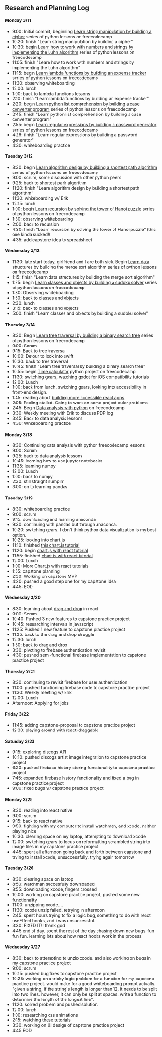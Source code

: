 ## Research and Planning Log

#### Monday 3/11
* 9:00: Initial commit, beginning [Learn string manipulation by building a cipher](https://www.freecodecamp.org/learn/scientific-computing-with-python/) series of python lessons on freecodecamp
* 10:20: finish "Learn string manipulation by building a cipher"
* 10:30: begin [Learn how to work with numbers and strings by implementing the Luhn algorithm](https://www.freecodecamp.org/learn/scientific-computing-with-python/learn-how-to-work-with-numbers-and-strings-by-implementing-the-luhn-algorithm/step-1) series of python lessons on freecodecamp
* 11:05: finish "Learn how to work with numbers and strings by implementing the Luhn algorithm"
* 11:15: begin [Learn lambda functions by building an expense tracker](https://www.freecodecamp.org/learn/scientific-computing-with-python/learn-lambda-functions-by-building-an-expense-tracker/step-1) series of python lessons on freecodecamp
* 11:30: observing whiteboarding
* 12:00: lunch
* 1:00: back to lambda functions lessons
* 2:10: finish "Learn lambda functions by building an expense tracker"
* 2:20: begin [Learn python list comprehension by building a case converter program](https://www.freecodecamp.org/learn/scientific-computing-with-python/learn-list-comprehension-by-building-a-case-converter-program/step-1) series of python lessons on freecodecamp
* 2:45: finish "Learn python list comprehension by building a case converter program"
* 2:55: begin [Learn regular expressions by building a password generator](https://www.freecodecamp.org/learn/scientific-computing-with-python/learn-regular-expressions-by-building-a-password-generator/step-1) series of python lessons on freecodecamp
* 4:25: finish "Learn regular expressions by building a password generator"
* 4:30: whiteboarding practice

#### Tuesday 3/12
* 8:30: begin [Learn algorithm design by building a shortest path algorithm](https://www.freecodecamp.org/learn/scientific-computing-with-python/#learn-algorithm-design-by-building-a-shortest-path-algorithm) series of python lessons on freecodecamp
* 9:00: scrum, some discussion with other python peers
* 9:25: back to shortest parh algorithm
* 11:20: finish "Learn algorithm design by building a shortest path algorithm"
* 11:30: whiteboarding w/ Erik
* 12:15: lunch
* 1:00: begin [Learn recursion by solving the tower of Hanoi puzzle](https://www.freecodecamp.org/learn/scientific-computing-with-python/#learn-recursion-by-solving-the-tower-of-hanoi-puzzle) series of python lessons on freecodecamp
* 1:30: observing whiteboarding
* 2:00: back to recursion
* 4:30: finish "Learn recursion by solving the tower of Hanoi puzzle" (this one kinda sucked!)
* 4:35: add capstone idea to spreadsheet

#### Wednesday 3/13
* 11:30: late start today, girlfriend and I are both sick. Begin [Learn data structures by building the merge sort algorithm](https://www.freecodecamp.org/learn/scientific-computing-with-python/learn-data-structures-by-building-the-merge-sort-algorithm/step-1) series of python lessons on freecodecamp
* 1:15: finish "Learn data structures by building the merge sort algorithm"
* 1:25: begin [Learn classes and objects by building a sudoku solver](https://www.freecodecamp.org/learn/scientific-computing-with-python/#learn-classes-and-objects-by-building-a-sudoku-solver) series of python lessons on freecodecamp
* 1:30: Observing whiteboarding
* 1:50: back to classes and objects
* 2:30: lunch
* 3:15: back to classes and objects
* 5:00: finish "Learn classes and objects by building a sudoku solver"

#### Thursday 3/14
* 8:30: Begin [Learn tree traversal by building a binary search tree](https://www.freecodecamp.org/learn/scientific-computing-with-python/#learn-tree-traversal-by-building-a-binary-search-tree) series of python lessons on freecodecamp
* 9:00: Scrum
* 9:15: Back to tree traversal
* 10:00: Detour to look into swift
* 10:30: back to tree traversal
* 10:45: finish "Learn tree traversal by building a binary search tree"
* 10:55: begin [Time calculator](https://www.freecodecamp.org/learn/scientific-computing-with-python/scientific-computing-with-python-projects/time-calculator) python project on freecodecamp
* 11:30: switching gears, watching godot for iOS compatibility tutorials
* 12:00: Lunch
* 1:00: back from lunch. switching gears, looking into accessibility in front-end design.
* 1:45: reading about [building more accessible react apps](https://www.freecodecamp.org/news/react-accessibility-tools-build-accessible-react-apps/)
* 2:05: Feeling stalled.  Going to work on some project euler problems
* 2:45: Begin [Data analysis with python](https://www.freecodecamp.org/learn/data-analysis-with-python/) on freecodecamp
* 3:30: Weekly meeting with Erik to discuss PDP log
* 3:45: Back to data analysis lessons
* 4:30: Whiteboarding practice

#### Monday 3/18
* 8:30: Continuing data analysis with python freecodecamp lessons
* 9:00: Scrum
* 9:25: back to data analysis lessons
* 10:45: learning how to use jupyter notebooks
* 11:35: learning numpy
* 12:00: Lunch
* 1:00: back to numpy
* 2:30: still straight numpin'
* 3:00: on to learning pandas

#### Tuesday 3/19
* 8:30: whiteboarding practice
* 9:00: scrum
* 9:15: downloading and learning anaconda
* 9:30: continuing with pandas but through anaconda.
* 10:20: switching gears. I don't think python data visualization is my best option.
* 10:25: looking into chart.js
* 11:10: finished [this chart.js tutorial](https://www.chartjs.org/docs/latest/getting-started/usage.html)
* 11:20: begin [chart.js with react tutorial](https://blog.logrocket.com/using-chart-js-react/)
* 11:55: finished [chart.js with react tutorial](https://blog.logrocket.com/using-chart-js-react/)
* 12:00: Lunch
* 1:00: More Chart.js with react tutorials
* 1:55: capstone planning
* 2:30: Working on capstone MVP
* 4:20: pushed a good step one for my capstone idea
* 4:45: EOD

#### Wednesday 3/20
* 8:30: learning about [drag and drop](https://react-dnd.github.io/react-dnd/examples/drag-around/custom-drag-layer) in react
* 9:00: Scrum
* 10:40: Pushed 3 new features to capstone practice project
* 10:45: researching intervals in javascript
* 11:25: Pushed 1 new feature to capstone practice project
* 11:35: back to the drag and drop struggle
* 12:30: lunch
* 1:30: back to drag and drop
* 3:30: pivoting to firebase authentication revisit
* 4:30: pushed semi-functional firebase implementation to capstone practice project

#### Thursday 3/21
* 8:30: continuing to revisit firebase for user authentication
* 11:00: pushed functioning firebase code to capstone practice project
* 11:30: Weekly meeting w/ Erik
* 12:00: Lunch
* Afternoon: Applying for jobs

#### Friday 3/22
* 11:45: adding capstone-proposal to capstone practice project
* 12:30: playing around with react-draggable

#### Saturday 3/23
* 9:15: exploring discogs API
* 10:10: pushed discogs artist image integration to capstone practice project
* 6:20: pushed firebase history storing functionality to capstone practice project
* 7:45: expanded firebase history functionality and fixed a bug in capstone practice project
* 9:00: fixed bugs w/ capstone practice project

#### Monday 3/25
* 8:30: reading into react native
* 9:00: scrum
* 9:15: back to react native
* 9:50: fighting with my computer to install watchman, and xcode, neither playing nice
* 10:30: clearing space on my laptop, attempting to download xcode
* 12:00: switching gears to focus on reformatting scrambled string into image tiles in my capstone practice project
* 4:45: spent all afternoon going back and forth between capstone and trying to install xcode, unsuccessfully. trying again tomorrow

#### Tuesday 3/26
* 8:30: clearing space on laptop
* 8:50: watchman succesfully downloaded
* 8:55: downloading xcode, fingers crossed
* 10:00: working on capstone practice project, pushed some new functionality
* 11:00: unzipping xcode....
* 11:30: xcode unzip failed. retrying in afternoon
* 2:45: spent hours trying to fix a logic bug, something to do with react useEffect hooks, and i was unsuccessful.
* 3:30: FIXED IT!! thank god
* 4:45 end of day. spent the rest of the day chasing down new bugs. fun fun fun. learning lots about how react hooks work in the process

#### Wednesday 3/27
* 8:30: back to attempting to unzip xcode, and also working on bugs in my capstone practice project
* 9:00: scrum
* 10:15: pushed bug fixes to capstone practice project
* 10:25: working on a tricky logic problem for a function for my capstone practice project. would make for a good whiteboarding prompt actually. "given a string, if the string's length is longer than 12, it needs to be split into two lines. however, it can only be split at spaces. write a function to determine the length of the longest line".
* 11:20: solved problem and pushed solution.
* 12:00: lunch
* 1:00: researching css animations
* 2:15: watching [these tutorials](https://www.youtube.com/watch?v=jgw82b5Y2MU&list=PL4cUxeGkcC9iGYgmEd2dm3zAKzyCGDtM5)
* 3:30: working on UI design of capstone practice project
* 4:45 EOD.